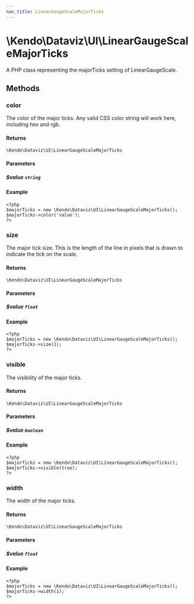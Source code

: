 ```yaml
---
nav_title: LinearGaugeScaleMajorTicks
---
```


# \Kendo\Dataviz\UI\LinearGaugeScaleMajorTicks

A PHP class representing the majorTicks setting of LinearGaugeScale.


## Methods

### color
The color of the major ticks.
Any valid CSS color string will work here, including hex and rgb.

#### Returns
`\Kendo\Dataviz\UI\LinearGaugeScaleMajorTicks`

#### Parameters

##### $value `string`



#### Example 
    <?php
    $majorTicks = new \Kendo\Dataviz\UI\LinearGaugeScaleMajorTicks();
    $majorTicks->color('value');
    ?>

### size
The major tick size.
This is the length of the line in pixels that is drawn to indicate the tick on the scale.

#### Returns
`\Kendo\Dataviz\UI\LinearGaugeScaleMajorTicks`

#### Parameters

##### $value `float`



#### Example 
    <?php
    $majorTicks = new \Kendo\Dataviz\UI\LinearGaugeScaleMajorTicks();
    $majorTicks->size(1);
    ?>

### visible
The visibility of the major ticks.

#### Returns
`\Kendo\Dataviz\UI\LinearGaugeScaleMajorTicks`

#### Parameters

##### $value `boolean`



#### Example 
    <?php
    $majorTicks = new \Kendo\Dataviz\UI\LinearGaugeScaleMajorTicks();
    $majorTicks->visible(true);
    ?>

### width
The width of the major ticks.

#### Returns
`\Kendo\Dataviz\UI\LinearGaugeScaleMajorTicks`

#### Parameters

##### $value `float`



#### Example 
    <?php
    $majorTicks = new \Kendo\Dataviz\UI\LinearGaugeScaleMajorTicks();
    $majorTicks->width(1);
    ?>

